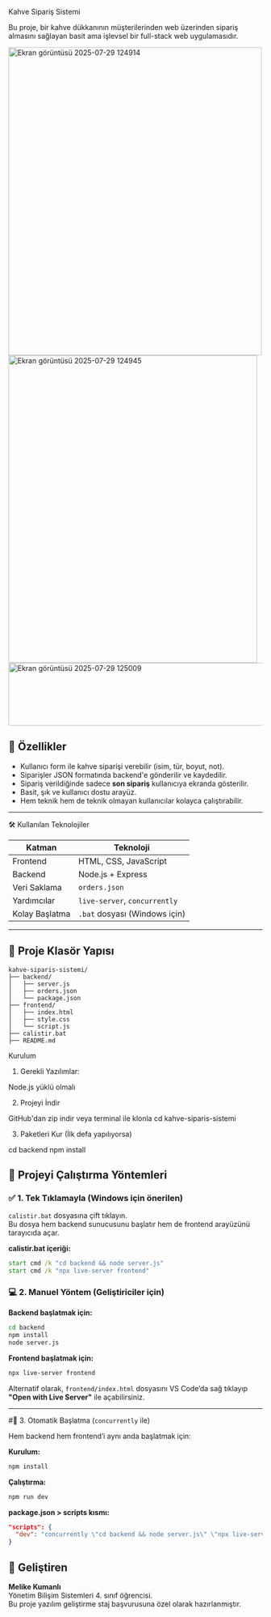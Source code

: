 Kahve Sipariş Sistemi 

Bu proje, bir kahve dükkanının müşterilerinden web üzerinden sipariş almasını sağlayan basit ama işlevsel bir full-stack web uygulamasıdır. 

<img width="502" height="609" alt="Ekran görüntüsü 2025-07-29 124914" src="https://github.com/user-attachments/assets/408bd84e-05a6-47fd-922f-8ae6b4a522c2" />

<img width="493" height="608" alt="Ekran görüntüsü 2025-07-29 124945" src="https://github.com/user-attachments/assets/83f9c173-ca06-43bf-83b9-83061e673342" />


<img width="521" height="124" alt="Ekran görüntüsü 2025-07-29 125009" src="https://github.com/user-attachments/assets/e2d72e17-72ee-4baf-acff-0f0a67c4d36a" />



## 🔧 Özellikler

- Kullanıcı form ile kahve siparişi verebilir (isim, tür, boyut, not).
- Siparişler JSON formatında backend'e gönderilir ve kaydedilir.
- Sipariş verildiğinde sadece **son sipariş** kullanıcıya ekranda gösterilir.
- Basit, şık ve kullanıcı dostu arayüz.
- Hem teknik hem de teknik olmayan kullanıcılar kolayca çalıştırabilir.

---

 

 🛠️ Kullanılan Teknolojiler

| Katman      | Teknoloji                |
|-------------|--------------------------|
| Frontend    | HTML, CSS, JavaScript    |
| Backend     | Node.js + Express        |
| Veri Saklama| `orders.json`            |
| Yardımcılar | `live-server`, `concurrently` |
| Kolay Başlatma | `.bat` dosyası (Windows için) |

---

## 📁 Proje Klasör Yapısı

```
kahve-siparis-sistemi/
├── backend/
│   ├── server.js
│   ├── orders.json
│   └── package.json
├── frontend/
│   ├── index.html
│   ├── style.css
│   └── script.js
├── calistir.bat
├── README.md
```
 

 Kurulum 

1. Gerekli Yazılımlar: 

Node.js yüklü olmalı 

2. Projeyi İndir 

GitHub'dan zip indir veya terminal ile klonla
cd kahve-siparis-sistemi 
  

3. Paketleri Kur (İlk defa yapılıyorsa) 

cd backend 
npm install 
  
 


## 🚀 Projeyi Çalıştırma Yöntemleri

### ✅ 1. Tek Tıklamayla (Windows için önerilen)

`calistir.bat` dosyasına çift tıklayın.  
Bu dosya hem backend sunucusunu başlatır hem de frontend arayüzünü tarayıcıda açar.

**calistir.bat içeriği:**
```bat
start cmd /k "cd backend && node server.js"
start cmd /k "npx live-server frontend"
```


### 💻 2. Manuel Yöntem (Geliştiriciler için)

**Backend başlatmak için:**
```bash
cd backend
npm install
node server.js
```

**Frontend başlatmak için:**
```bash
npx live-server frontend
```
Alternatif olarak, `frontend/index.html` dosyasını VS Code’da sağ tıklayıp **"Open with Live Server"** ile açabilirsiniz.

---

#🔁 3. Otomatik Başlatma (`concurrently` ile)

Hem backend hem frontend’i aynı anda başlatmak için:

**Kurulum:**
```bash
npm install
```

**Çalıştırma:**
```bash
npm run dev
```

**package.json > scripts kısmı:**
```json
"scripts": {
  "dev": "concurrently \"cd backend && node server.js\" \"npx live-server frontend\""
}
```

  

## 👤 Geliştiren

**Melike Kumanlı**  
Yönetim Bilişim Sistemleri 4. sınıf öğrencisi.  
Bu proje yazılım geliştirme staj başvurusuna özel olarak hazırlanmıştır.


